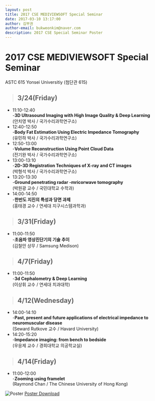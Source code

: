 ```yaml
---
layout: post
title: 2017 CSE MEDIVIEWSOFT Special Seminar
date: 2017-03-10 13:17:00
author: 김부권
author-email: bukweonkim@naver.com
description: 2017 CSE Special Seminar Poster
---
```

# 2017 CSE MEDIVIEWSOFT Special Seminar
ASTC 615 Yonsei Universitiy (첨단관 615)

>## 3/24(Friday)
* 11:10-12:40   
-**3D Ultrasound Imaging with High Image Quality & Deep Learning**  
(안치영 박사 / 국가수리과학연구소)
* 12:40-12:50   
-**Body Fat Estimation Using Electric Impedance Tomography**  
(유민하 박사 / 국가수리과학연구소)
* 12:50-13:00   
-**Volume Reconstruction Using Point Cloud Data**  
(전기완 박사 / 국가수리과학연구소)
* 13:00-13:10   
-**2D-3D Registration Techniques of X-ray and CT images**  
(박형석 박사 / 국가수리과학연구소)
* 13:20-13:30   
-**Ground penetrating radar -mricorwave tomography**  
(박원광 교수 / 국민대학교 수학과)
* 14:00-14:50   
-**한반도 지진의 특성과 당면 과제**  
(홍태경 교수 / 연세대 지구시스템과학과)

>## 3/31(Friday)
* 11:00-11:50   
-**초음파 영상진단기의 기술 추이**  
(김철안 상무 / Samsung Medison)

>## 4/7(Friday)
* 11:00-11:50   
-**3d Cephalometry & Deep Learning**  
(이상휘 교수 / 연세대 치과대학)

>## 4/12(Wednesday)
* 14:00-14:10   
-**Past, present and future applications of electrical impedance to neuromuscular disease**  
(Seward Rutkove 교수 / Havard University)
* 14:20-15:20   
-**Impedance imaging: from bench to bedside**  
(우응제 교수 / 경희대학교 의공학교실)

>## 4/14(Friday)
* 11:00-12:00   
-**Zooming using framelet**  
(Raymond Chan / The Chinese University of Hong Kong)

![Poster](https://mediviewsoft.github.io/assets/data/2017-03-10/poster3.jpg)
[Poster Download](https://mediviewsoft.github.io/assets/data/2017-03-10/poster3.pdf)
